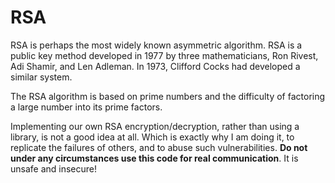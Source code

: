 # RSA

RSA is perhaps the most widely known asymmetric algorithm. RSA is a public key method developed in 1977 by three mathematicians, Ron Rivest, Adi Shamir, and Len Adleman. In 1973, Clifford Cocks had developed a similar system.

The RSA algorithm is based on prime numbers and the difficulty of factoring a large number into its prime factors.

Implementing our own RSA encryption/decryption, rather than using a library, is not a good idea at all. Which is exactly why I am doing it, to replicate the failures of others, and to abuse such vulnerabilities. **Do not under any circumstances use this code for real communication**. It is unsafe and insecure!